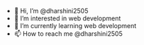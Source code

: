 - 👋 Hi, I’m @dharshini2505
- 👀 I’m interested in web development 
- 🌱 I’m currently learning web development
- 📫 How to reach me @dharshini2505
